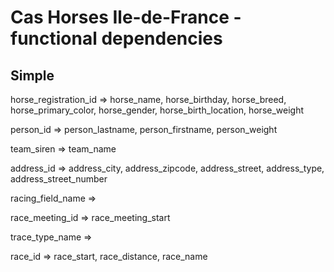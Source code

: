 Cas Horses Ile-de-France - functional dependencies
========

## Simple
horse_registration_id => horse_name, horse_birthday, horse_breed, horse_primary_color, horse_gender, horse_birth_location, horse_weight

person_id => person_lastname, person_firstname, person_weight

team_siren => team_name

address_id => address_city, address_zipcode, address_street, address_type, address_street_number

racing_field_name =>

race_meeting_id => race_meeting_start

trace_type_name =>

race_id => race_start, race_distance, race_name
